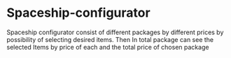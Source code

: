 # Spaceship-configurator
Spaceship configurator consist of different packages by different prices by possibility of selecting desired items. Then In total package can see the selected Items by price of each and the total price of chosen package
